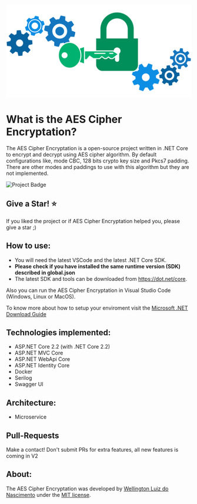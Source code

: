 <img src="https://raw.githubusercontent.com/wellingtonpoll/aes-cipher-encryptation/master/Assets/Header_Encryption.png" alt="AES Cipher Encryptation"> 


What is the AES Cipher Encryptation?
=====================
The AES Cipher Encryptation is a open-source project written in .NET Core to encrypt and decrypt using AES cipher algorithm.
By default configurations like, mode CBC, 128 bits crypto key size and Pkcs7 padding.
There are other modes and paddings to use with this algorithm but they are not implemented. 

<img src="https://ci.appveyor.com/api/projects/status/32r7s2skrgm9ubva?svg=true&passingText=master%20-%20OK" alt="Project Badge">

## Give a Star! :star:
If you liked the project or if AES Cipher Encryptation helped you, please give a star ;)

## How to use:
- You will need the latest VSCode and the latest .NET Core SDK.
- **Please check if you have installed the same runtime version (SDK) described in global.json**
- The latest SDK and tools can be downloaded from https://dot.net/core.

Also you can run the AES Cipher Encryptation in Visual Studio Code (Windows, Linux or MacOS).

To know more about how to setup your enviroment visit the [Microsoft .NET Download Guide](https://www.microsoft.com/net/download)

## Technologies implemented:

- ASP.NET Core 2.2 (with .NET Core 2.2)
 - ASP.NET MVC Core 
 - ASP.NET WebApi Core
 - ASP.NET Identity Core
- Docker
- Serilog
- Swagger UI

## Architecture:

- Microservice

## Pull-Requests 
Make a contact! Don't submit PRs for extra features, all new features is coming in V2

## About:
The AES Cipher Encryptation was developed by [Wellington Luiz do Nascimento](https://github.com/wellingtonpoll) under the [MIT license](LICENSE).
